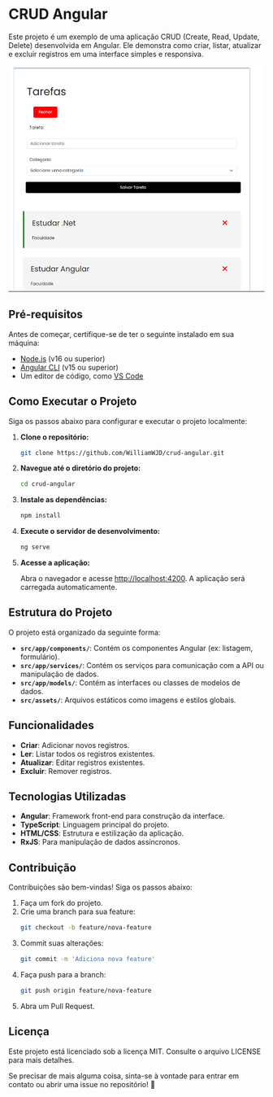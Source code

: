 # CRUD Angular

Este projeto é um exemplo de uma aplicação CRUD (Create, Read, Update, Delete) desenvolvida em Angular. Ele demonstra como criar, listar, atualizar e excluir registros em uma interface simples e responsiva.

<img src="./imgProject.png">

## Pré-requisitos

Antes de começar, certifique-se de ter o seguinte instalado em sua máquina:

- [Node.js](https://nodejs.org/) (v16 ou superior)
- [Angular CLI](https://angular.io/cli) (v15 ou superior)
- Um editor de código, como [VS Code](https://code.visualstudio.com/)

## Como Executar o Projeto

Siga os passos abaixo para configurar e executar o projeto localmente:

1. **Clone o repositório:**

   ```bash
   git clone https://github.com/WilliamWJD/crud-angular.git
   ```

2. **Navegue até o diretório do projeto:**

   ```bash
   cd crud-angular
   ```

3. **Instale as dependências:**

   ```bash
   npm install
   ```

4. **Execute o servidor de desenvolvimento:**

   ```bash
   ng serve
   ```

5. **Acesse a aplicação:**

   Abra o navegador e acesse [http://localhost:4200](http://localhost:4200). A aplicação será carregada automaticamente.

## Estrutura do Projeto

O projeto está organizado da seguinte forma:

- **`src/app/components/`**: Contém os componentes Angular (ex: listagem, formulário).
- **`src/app/services/`**: Contém os serviços para comunicação com a API ou manipulação de dados.
- **`src/app/models/`**: Contém as interfaces ou classes de modelos de dados.
- **`src/assets/`**: Arquivos estáticos como imagens e estilos globais.

## Funcionalidades

- **Criar**: Adicionar novos registros.
- **Ler**: Listar todos os registros existentes.
- **Atualizar**: Editar registros existentes.
- **Excluir**: Remover registros.

## Tecnologias Utilizadas

- **Angular**: Framework front-end para construção da interface.
- **TypeScript**: Linguagem principal do projeto.
- **HTML/CSS**: Estrutura e estilização da aplicação.
- **RxJS**: Para manipulação de dados assíncronos.

## Contribuição

Contribuições são bem-vindas! Siga os passos abaixo:

1. Faça um fork do projeto.
2. Crie uma branch para sua feature:
   ```bash
   git checkout -b feature/nova-feature
   ```
3. Commit suas alterações:
   ```bash
   git commit -m 'Adiciona nova feature'
   ```
4. Faça push para a branch:
   ```bash
   git push origin feature/nova-feature
   ```
5. Abra um Pull Request.

## Licença

Este projeto está licenciado sob a licença MIT. Consulte o arquivo LICENSE para mais detalhes.

Se precisar de mais alguma coisa, sinta-se à vontade para entrar em contato ou abrir uma issue no repositório! 🚀
